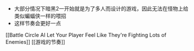- 大部分情况下暗黑2一开始就是为了多人而设计的游戏，因此无法在怪物上给类似蝙蝠侠一样的喂招
- 这样节奏会更好一点


[[Battle Circle AI Let Your Player Feel Like They're Fighting Lots of Enemies]]
[[游戏的节奏]]